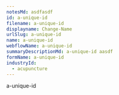 ```yaml
---
notesMd: asdfasdf
id: a-unique-id
filename: a-unique-id
displayname: Change-Name
urlSlug: a-unique-id
name: a-unique-id
webflowName: a-unique-id
summaryDescriptionMd: a-unique-id aasdf
formName: a-unique-id
industryId:
  - acupuncture
---
```

a-unique-id